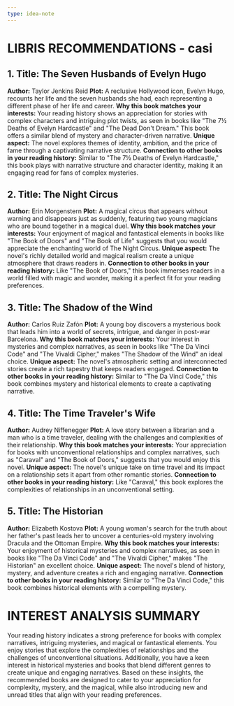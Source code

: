 ```yaml
---
type: idea-note
---
```


# LIBRIS RECOMMENDATIONS - casi

## 1. **Title:** The Seven Husbands of Evelyn Hugo
**Author:** Taylor Jenkins Reid
**Plot:** A reclusive Hollywood icon, Evelyn Hugo, recounts her life and the seven husbands she had, each representing a different phase of her life and career.
**Why this book matches your interests:** Your reading history shows an appreciation for stories with complex characters and intriguing plot twists, as seen in books like "The 7½ Deaths of Evelyn Hardcastle" and "The Dead Don't Dream." This book offers a similar blend of mystery and character-driven narrative.
**Unique aspect:** The novel explores themes of identity, ambition, and the price of fame through a captivating narrative structure.
**Connection to other books in your reading history:** Similar to "The 7½ Deaths of Evelyn Hardcastle," this book plays with narrative structure and character identity, making it an engaging read for fans of complex mysteries.

## 2. **Title:** The Night Circus
**Author:** Erin Morgenstern
**Plot:** A magical circus that appears without warning and disappears just as suddenly, featuring two young magicians who are bound together in a magical duel.
**Why this book matches your interests:** Your enjoyment of magical and fantastical elements in books like "The Book of Doors" and "The Book of Life" suggests that you would appreciate the enchanting world of The Night Circus.
**Unique aspect:** The novel's richly detailed world and magical realism create a unique atmosphere that draws readers in.
**Connection to other books in your reading history:** Like "The Book of Doors," this book immerses readers in a world filled with magic and wonder, making it a perfect fit for your reading preferences.

## 3. **Title:** The Shadow of the Wind
**Author:** Carlos Ruiz Zafón
**Plot:** A young boy discovers a mysterious book that leads him into a world of secrets, intrigue, and danger in post-war Barcelona.
**Why this book matches your interests:** Your interest in mysteries and complex narratives, as seen in books like "The Da Vinci Code" and "The Vivaldi Cipher," makes "The Shadow of the Wind" an ideal choice.
**Unique aspect:** The novel's atmospheric setting and interconnected stories create a rich tapestry that keeps readers engaged.
**Connection to other books in your reading history:** Similar to "The Da Vinci Code," this book combines mystery and historical elements to create a captivating narrative.

## 4. **Title:** The Time Traveler's Wife
**Author:** Audrey Niffenegger
**Plot:** A love story between a librarian and a man who is a time traveler, dealing with the challenges and complexities of their relationship.
**Why this book matches your interests:** Your appreciation for books with unconventional relationships and complex narratives, such as "Caraval" and "The Book of Doors," suggests that you would enjoy this novel.
**Unique aspect:** The novel's unique take on time travel and its impact on a relationship sets it apart from other romantic stories.
**Connection to other books in your reading history:** Like "Caraval," this book explores the complexities of relationships in an unconventional setting.

## 5. **Title:** The Historian
**Author:** Elizabeth Kostova
**Plot:** A young woman's search for the truth about her father's past leads her to uncover a centuries-old mystery involving Dracula and the Ottoman Empire.
**Why this book matches your interests:** Your enjoyment of historical mysteries and complex narratives, as seen in books like "The Da Vinci Code" and "The Vivaldi Cipher," makes "The Historian" an excellent choice.
**Unique aspect:** The novel's blend of history, mystery, and adventure creates a rich and engaging narrative.
**Connection to other books in your reading history:** Similar to "The Da Vinci Code," this book combines historical elements with a compelling mystery.

# INTEREST ANALYSIS SUMMARY

Your reading history indicates a strong preference for books with complex narratives, intriguing mysteries, and magical or fantastical elements. You enjoy stories that explore the complexities of relationships and the challenges of unconventional situations. Additionally, you have a keen interest in historical mysteries and books that blend different genres to create unique and engaging narratives. Based on these insights, the recommended books are designed to cater to your appreciation for complexity, mystery, and the magical, while also introducing new and unread titles that align with your reading preferences.
